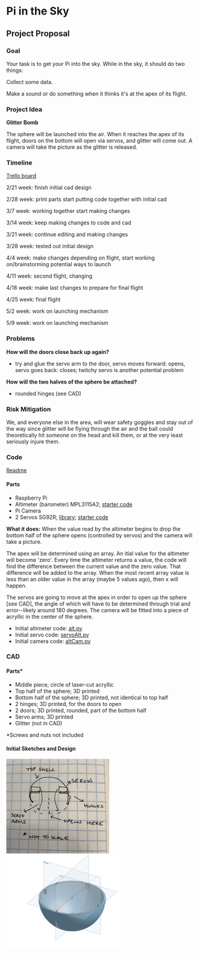 # Pi in the Sky

## Project Proposal

### Goal

Your task is to get your Pi into the sky. While in the sky, it should do two things:

Collect some data.

Make a sound or do something when it thinks it's at the apex of its flight.

### Project Idea

<b>Glitter Bomb</b>

The sphere will be launched into the air. When it reaches the apex of its flight, doors on the bottom will open via servos, and glitter will come out. A camera will take the picture as the glitter is released. 

### Timeline

[Trello board](https://trello.com/b/a8ER8wLp/pi-in-the-sky)

2/21 week: finish initial cad design

2/28 week: print parts start putting code together with initial cad

3/7 week: working together start making changes 

3/14 week: keep making changes to code and cad 

3/21 week: continue editing and making changes 

3/28 week: tested out initial design

4/4 week: make changes depending on flight, start working on/brainstorming potential ways to launch

4/11 week: second flight, changing

4/18 week: make last changes to prepare for final flight

4/25 week: final flight

5/2 week: work on launching mechanism

5/9 week: work on launching mechanism


### Problems

<b>How will the doors close back up again?</b>

- try and glue the servo arm to the door, servo moves forward: opens, servo goes back: closes; twitchy servo is another potential problem


<b>How will the two halves of the sphere be attached?</b>

- rounded hinges (see CAD)

### Risk Mitigation

We, and everyone else in the area, will wear safety goggles and stay out of the way since glitter will be flying through the air and the ball could theoretically hit someone on the head and kill them, or at the very least seriously injure them. 

### Code

[Readme](https://github.com/hnovak94/Pi_intheSky/blob/main/code/README.md)

#### Parts

- Raspberry Pi
- Altimeter (barometer) MPL3115A2; [starter code](https://github.com/adafruit/Adafruit_MPL3115A2_Library/blob/master/examples/testmpl3115a2/testmpl3115a2.ino)
- Pi Camera 
- 2 Servos SG92R; [library](https://gpiozero.readthedocs.io/en/stable/installing.html); [starter code](https://gpiozero.readthedocs.io/en/stable/api_output.html)

<b> What it does:</b> When the value read by the altimeter begins to drop the bottom half of the sphere opens (controlled by servos) and the camera will take a picture. 

The apex will be determined using an array. An itial value for the altimeter will become 'zero'. Every time the altimeter returns a value, the code will find the difference between the current value and the zero value. That difference will be added to the array. When the most recent array value is less than an older value in the array (maybe 5 values ago), then x will happen. 

The servos are going to move at the apex in order to open up the sphere [see CAD], the angle of which will have to be determined through trial and error--likely around 180 degrees. The camera will be fitted into a piece of acryllic in the center of the sphere. 

* Initial altimeter code: [alt.py](https://github.com/hnovak94/Pi_intheSky/blob/main/code/alt.py)
* Initial servo code: [servoAlt.py](https://github.com/hnovak94/Pi_intheSky/blob/main/code/servoAlt.py)
* Initial camera code: [altCam.py](https://github.com/hnovak94/Pi_intheSky/blob/main/code/altCam.py)


### CAD

#### Parts*

- Middle piece; circle of laser-cut acryllic
- Top half of the sphere; 3D printed
- Bottom half of the sphere; 3D printed, not identical to top half 
- 2 hinges; 3D printed, for the doors to open
- 2 doors; 3D printed, rounded, part of the bottom half
- Servo arms; 3D printed
- Glitter (not in CAD)

*Screws and nuts not included 

#### Initial Sketches and Design

<img src="https://github.com/hnovak94/Pi_intheSky/blob/main/media/gb_sketch.jpg" height="250"><img src="https://github.com/hnovak94/Pi_intheSky/blob/main/media/gb.capt.PNG" height="250">


